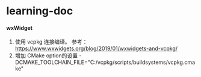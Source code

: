 # learning-doc

#### wxWidget

1. 使用 vcpkg 连接编译。
   参考：https://www.wxwidgets.org/blog/2019/01/wxwidgets-and-vcpkg/
2. 增加 CMake option的设置 -DCMAKE_TOOLCHAIN_FILE="C:/vcpkg/scripts/buildsystems/vcpkg.cmake"

